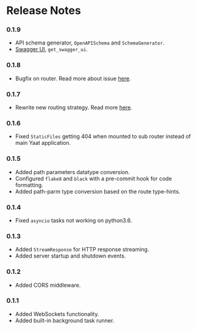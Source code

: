 # Release Notes

### 0.1.9

- API schema generator, `OpenAPISchema` and `SchemaGenerator`.
- [Swagger UI](https://swagger.io/tools/swagger-ui/), `get_swagger_ui`.

### 0.1.8

- Bugfix on router. Read more about issue [here](https://github.com/yaat-project/yaat/pull/25).

### 0.1.7

- Rewrite new routing strategy. Read more [here](https://github.com/yaat-project/yaat/pull/23).

### 0.1.6

- Fixed `StaticFiles` getting 404 when mounted to sub router instead of main Yaat application.

### 0.1.5

- Added path parameters datatype conversion.
- Configured `flake8` and `black` with a pre-commit hook for code formatting.
- Added path-parm type conversion based on the route type-hints.

### 0.1.4

- Fixed `asyncio` tasks not working on python3.6.

### 0.1.3

- Added `StreamResponse` for HTTP response streaming.
- Added server startup and shutdown events.

### 0.1.2

- Added CORS middleware.

### 0.1.1

- Added WebSockets functionality.
- Added built-in background task runner.
